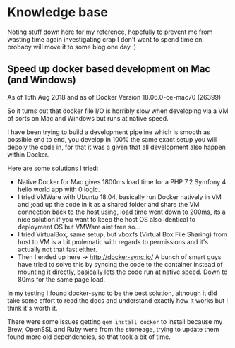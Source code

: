 # Knowledge base

Noting stuff down here for my reference, hopefully to prevent me from wasting time again investigating crap I don't want to spend time on, probaby will move it to some blog one day :)

## Speed up docker based development on Mac (and Windows)
As of 15th Aug 2018
and as of Docker Version 18.06.0-ce-mac70 (26399)

So it turns out that docker file I/O is horribly slow when developing via a VM of sorts on Mac and Windows but runs at native speed.

I have been trying to build a development pipeline which is smooth as possible end to end, you develop in 100% the same exact setup you will depoly the code in, for that it was a given that all development also happen within Docker.

Here are some solutions I tried:
- Native Docker for Mac gives 1800ms load time for a PHP 7.2 Symfony 4 hello world app with 0 logic.
- I tried VMWare with Ubuntu 18.04, basically run Docker natively in VM and ;oad up the code in it as a shared folder and share the VM connection back to the host using, load time went down to 200ms, its a nice solution if you want to keep the host OS also identical to deployment OS but VMWare aint free so...
- I tried VirtualBox, same setup, but vboxfs (Virtual Box File Sharing) from host to VM is a bit prolematic with regards to permissions and it's actually not that fast either.
- Then I ended up here -> http://docker-sync.io/ A bunch of smart guys have tried to solve this by syncing the code to the container instead of mounting it directly, basically lets the code run at native speed. Down to 80ms for the same page load.

In my testing I found docker-sync to be the best solution, although it did take some effort to read the docs and understand exactly how it works but I think it's worth it.

There were some issues getting `gem install docker` to install because my Brew, OpenSSL and Ruby were from the stoneage, trying to update them found more old dependencies, so that took a bit of time.
